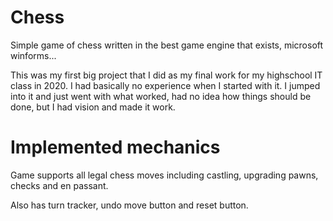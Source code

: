# Chess

Simple game of chess written in the best game engine that exists, microsoft winforms...

This was my first big project that I did as my final work for my highschool IT class in 2020. I had basically no experience when I started with it. 
I jumped into it and just went with what worked, had no idea how things should be done,
but I had vision and made it work.

# Implemented mechanics

Game supports all legal chess moves including castling, upgrading pawns, checks and en passant.

Also has turn tracker, undo move button and reset button.
